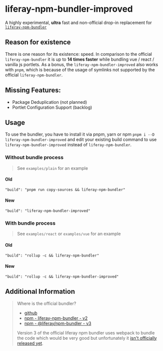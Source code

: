 # liferay-npm-bundler-improved
A highly experimental, __ultra__ fast and non-official drop-in replacement for 
[`liferay-npm-bundler`](https://www.npmjs.com/package/liferay-npm-bundler)

## Reason for existence
There is one reason for its existence: speed. In comparison to the official `liferay-npm-bundler` it is up to 
**14 times faster** while bundling vue / react / vanilla js portlets. As a bonus, the `liferay-npm-bundler-improved` also 
works with `pnpm`, which is because of the usage of symlinks not supported by the official `liferay-npm-bundler`.

## Missing Features:
- Package Deduplication (not planned)
- Portlet Configuration Support (backlog)

## Usage
To use the bundler, you have to install it via pnpm, yarn or npm `pnpm i --D liferay-npm-bundler-improved` and edit your 
existing build command to use `liferay-npm-bundler-improved` instead of `liferay-npm-bundler`.

### Without bundle process
> See `examples/plain` for an example
#### Old
```
"build": "pnpm run copy-sources && liferay-npm-bundler"
```
#### New
```
"build": "liferay-npm-bundler-improved"
```

### With bundle process
> See `examples/react` or `examples/vue` for an example
#### Old
```
"build": "rollup -c && liferay-npm-bundler"
```
#### New
```
"build": "rollup -c && liferay-npm-bundler-improved"
```

## Additional Information
> Where is the official bundler?
> - [github](https://github.com/liferay/liferay-frontend-projects/tree/master/projects/js-toolkit/packages/npm-bundler)
> - [npm - liferay-npm-bundler - v2](https://www.npmjs.com/package/liferay-npm-bundler)
> - [npm - @liferay/npm-bundler - v3](https://www.npmjs.com/package/@liferay/npm-bundler)
>
> Version 3 of the official liferay npm bundler uses webpack to bundle the code which would be very good but unfortunately
> it [isn't officially released yet](https://github.com/liferay/liferay-frontend-projects/issues/570).
